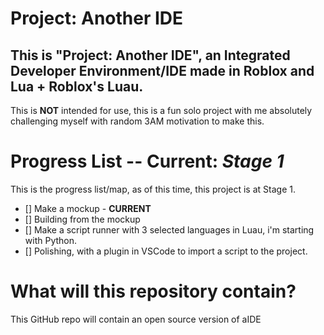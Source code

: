 # Project: Another IDE
## This is "Project: Another IDE", an Integrated Developer Environment/IDE made in Roblox and Lua + Roblox's Luau. 
This is **NOT** intended for use, this is a fun solo project with me absolutely challenging myself with random 3AM motivation to make this.


# Progress List -- Current: *Stage 1*
This is the progress list/map, as of this time, this project is at Stage 1.

- [] Make a mockup    - **CURRENT**
- [] Building from the mockup
- [] Make a script runner with 3 selected languages in Luau, i'm starting with Python.
- [] Polishing, with a plugin in VSCode to import a script to the project.

# What will this repository contain?
This GitHub repo will contain an open source version of aIDE
